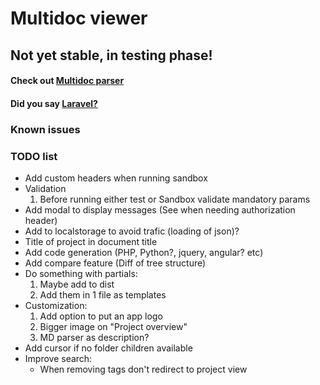 # Multidoc viewer

## Not yet stable, in testing phase!

#### Check out [Multidoc parser](https://github.com/negreanucalin/multidoc-parser)
#### Did you say [Laravel?](https://github.com/negreanucalin/multidoc-laravel)

### Known issues


### TODO list

* Add custom headers when running sandbox
* Validation
	1. Before running either test or Sandbox validate mandatory params
* Add modal to display messages (See when needing authorization header)
* Add to localstorage to avoid trafic (loading of json)?
* Title of project in document title
* Add code generation (PHP, Python?, jquery, angular? etc)
* Add compare feature (Diff of tree structure)
* Do something with partials: 
	1. Maybe add to dist
	2. Add them in 1 file as templates
* Customization:
	1. Add option to put an app logo
	2. Bigger image on "Project overview"
	3. MD parser as description?
* Add cursor if no folder children available
* Improve search:
	* When removing tags don't redirect to project view